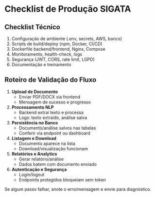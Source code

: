 # Checklist de Produção SIGATA

## Checklist Técnico

1. Configuração de ambiente (.env, secrets, AWS, banco)
2. Scripts de build/deploy (npm, Docker, CI/CD)
3. Dockerfile backend/frontend, Nginx, Compose
4. Monitoramento, health-check, logs
5. Segurança (JWT, CORS, rate limit, LGPD)
6. Documentação e treinamento

## Roteiro de Validação do Fluxo

1. **Upload de Documento**
   - Enviar PDF/DOCX via frontend
   - Mensagem de sucesso e progresso
2. **Processamento NLP**
   - Backend extrai texto e processa
   - Logs: texto extraído, análise salva
3. **Persistência no Banco**
   - Documento/análise salvos nas tabelas
   - Conferir via endpoint ou dashboard
4. **Listagem e Download**
   - Documento aparece na lista
   - Download/visualização funcionam
5. **Relatórios e Analytics**
   - Gerar relatório/análise
   - Dados batem com documento enviado
6. **Autenticação e Segurança**
   - Login/logout
   - Endpoints protegidos bloqueiam sem token

Se algum passo falhar, anote o erro/mensagem e envie para diagnóstico.
